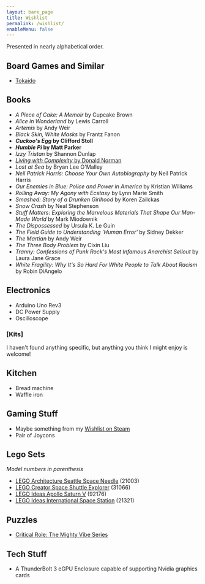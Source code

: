 ```yaml
---
layout: bare_page
title: Wishlist
permalink: /wishlist/
enableMenu: false
---
```


Presented in nearly alphabetical order.

## Board Games and Similar
* [Tokaido](https://www.amazon.com/dp/B0757QD8FY)

## Books
* *A Piece of Cake: A Memoir* by Cupcake Brown
* *Alice in Wonderland* by Lewis Carroll
* *Artemis* by Andy Weir
* *Black Skin, White Masks* by Frantz Fanon
* ***Cuckoo's Egg* by Clifford Stoll**
* ***Humble Pi* by Matt Parker**
* *Izzy Tristan* by Shannon Dunlap
* [*Living with Complexity* by Donald Norman](https://mitpress.mit.edu/books/living-complexity)
* *Lost at Sea* by Bryan Lee O'Malley
* *Neil Patrick Harris: Choose Your Own Autobiography* by Neil Patrick
Harris
* *Our Enemies in Blue: Police and Power in America* by Kristian
Williams
* *Rolling Away: My Agony with Ecstasy* by Lynn Marie Smith
* *Smashed: Story of a Drunken Girlhood* by Koren Zailckas
* *Snow Crash* by Neal Stephenson
* *Stuff Matters: Exploring the Marvelous Materials That Shape Our
Man-Made World* by Mark Miodownik
* *The Dispossessed* by Ursula K. Le Guin
* *The Field Guide to Understanding 'Human Error'* by Sidney Dekker
* *The Martian* by Andy Weir
* *The Three Body Problem* by Cixin Liu
* *Tranny: Confessions of Punk Rock's Most Infamous Anarchist Sellout*
by Laura Jane Grace
* *White Fragility: Why It's So Hard For White People to Talk About
Racism* by Robin DiAngelo

## Electronics
* Arduino Uno Rev3
* DC Power Supply
* Oscilloscope

### [Kits]
I haven't found anything specific, but anything you think I might enjoy
is welcome!

## Kitchen
* Bread machine
* Waffle iron

## Gaming Stuff
* Maybe something from my [Wishlist on Steam](https://store.steampowered.com/wishlist/id/prplecake)
* Pair of Joycons

## Lego Sets
*Model numbers in parenthesis*
* [LEGO Architecture Seattle Space
  Needle](https://www.amazon.com/dp/B0025W1PMS) (21003)
* [LEGO Creator Space Shuttle Explorer](https://www.amazon.com/dp/B0711MPYJN) (31066)
* [LEGO Ideas Apollo Saturn V](https://www.amazon.com/dp/B071G3QMS2) (92176)
* [LEGO Ideas International Space
  Station](https://www.amazon.com/dp/B083JWZNW7) (21321)

## Puzzles
* [Critical Role: The Mighty Vibe Series](https://shop.critrole.com/products/critical-role-the-mighty-vibe-series-caduceus1000-piece-jigsaw-puzzle)

## Tech Stuff
* A ThunderBolt 3 eGPU Enclosure capable of supporting Nvidia graphics
cards
